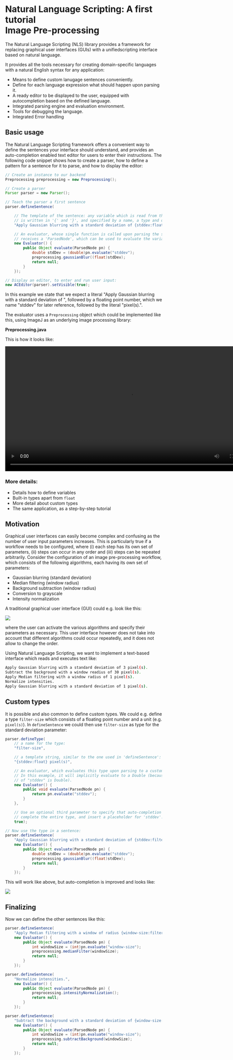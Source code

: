 <link href='https://fonts.googleapis.com/css?family=Caveat' rel='stylesheet'>
<!--link rel="stylesheet" href="../../picnic.min.css"-->
<link rel="stylesheet" href="../../github-markdown.css">
<link rel="stylesheet" href="../../projects.css">
<link rel="stylesheet" href="https://cdnjs.cloudflare.com/ajax/libs/highlight.js/11.6.0/styles/intellij-light.min.css">
<script src="https://cdnjs.cloudflare.com/ajax/libs/highlight.js/11.6.0/highlight.min.js"></script>
<script>
function showDialog(id) {
  document.getElementById(id).showModal();
  document.documentElement.style.overflowY = 'hidden';
  return false; // to disable href
}

function hideDialog(id)  {
  document.getElementById(id).close();
  document.documentElement.style.overflowY = '';
  return false; // to disable href
}
</script>
<style>
.markdown-body h1 {
  font-family: 'Caveat';
  font-size: 40;
  background-color: #183d3d;
  color: white;
  padding: 40px;
}

.markdown-body h2 {
  margin-top: 3em;
}

.markdown-body img {
  margin: 50px;
}

/*
table {
  width:100%;
}
table td {
  padding-top: 1em;
  padding-bottom: 1em;
}
*/

dialog {
  max-width: 800px;
  max-height: calc(100vh - 150px);
  overflow-y: auto;
  border-width: 0px;
  box-shadow: 0px 0px 15px;
}

dialog::backdrop {
  background-color: #000000a0;
}

details summary {
  display: block;
}

.content {
  background-color: #f5f5f5;
  margin: 1em;
  margin-right: 0px;
  padding: 10px;
  padding-bottom: 1px;
  font-size: smaller;
  border-radius: 5px;
}

@keyframes details-show {
  from {
    opacity:0;
    transform: var(--details-translate, translateY(-0.5em));
  }
}

details[open] > *:not(summary) {
  animation: details-show 150ms ease-in-out;
}

/*
table th:first-of-type {
  width:20%
}
table th:nth-of-type(2) {
  width:10%
}
table th:nth-of-type(3) {
  width:40%
}
table th:nth-of-type(4) {
  width:30%
}
*/

</style>


# Natural Language Scripting: A first tutorial<br> Image Pre-processing

The Natural Language Scripting (NLS) library provides a framework for replacing graphical user interfaces (GUIs) with a unifiedscripting interface based on natural language.

It provides all the tools necessary for creating domain-specific languages with a natural English syntax for any application:
* Means to define custom lanugage sentences conveniently.
* Define for each language expression what should happen upon parsing it.
* A ready editor to be displayed to the user, equipped with autocompletion based on the defined language.
* Integrated parsing engine and evaluation environment.
* Tools for debugging the language.
* Integrated Error handling





## Basic usage

The Natural Language Scripting framework offers a convenient way to define the sentences your interface should understand, and provides an auto-completion enabled text editor for users to enter their instructions. The following code snippet shows how to create a parser, how to define a pattern for a sentence for it to parse, and how to display the editor:
```java
// Create an instance to our backend
Preprocessing preprocessing = new Preprocessing();

// Create a parser
Parser parser = new Parser();

// Teach the parser a first sentence
parser.defineSentence(

    // The template of the sentence: any variable which is read from the user's input
    // is written in '{' and '}', and specified by a name, a type and optionally a quantifier
    "Apply Gaussian blurring with a standard deviation of {stddev:float} pixel(s).",

    // An evaluator, whose single function is called upon parsing the sentence defined above. It
    // receives a 'ParsedNode', which can be used to evaluate the variables:
    new Evaluator() {
        public Object evaluate(ParsedNode pn) {
            double stdDev = (double)pn.evaluate("stddev");
            preprocessing.gaussianBlur((float)stdDev);
            return null;
        }
    });

// Display an editor, to enter and run user input:
new ACEditor(parser).setVisible(true);
```
In this example we state that we expect a literal "Apply Gaussian blurring with a standard deviation of ", followed by a floating point number, which we name "stddev" for later reference, followed by the literal "pixel(s).".

The evaluator uses a `Preprocessing` object which could be implemented like this, using ImageJ as an underlying image processing library:

<details><summary><b>Preprocessing.java</b></summary>
<pre><code>import ij.IJ;
import ij.ImagePlus;
import ij.process.ImageProcessor;

public class Preprocessing {

	private ImagePlus image;

	public Preprocessing(ImagePlus image) {
		this.image = image;
	}

	public void gaussianBlur(float stdDev) {
		IJ.run(image, "Gaussian Blur...", "sigma=" + stdDev);
	}

	public void medianFilter(int radius) {
		IJ.run(image, "Median...", "radius=" + radius);
	}

	public void subtractBackground(float radius) {
		IJ.run(image, "Subtract Background...", "rolling=50");
	}

	public void convertToGray() {
		if(image.getType() == ImagePlus.COLOR_RGB)
			IJ.run(image, "8-bit", "");
	}

	public void intensityNormalization() {
		convertToGray();
		ImageProcessor ip = image.getProcessor();
		double min = ip.getMin();
		double max = ip.getMax();
		ip = ip.convertToFloat();
		ip.subtract(min);
		ip.multiply(1 / (max - min));
		image.setProcessor(ip);
	}
}
</code></pre>
</details>


This is how it looks like:

<video style="margin: auto; display: block;" width="800" controls>
  <source src="images/2023-09-07-13-11-46.cropped.mp4" type="video/mp4">
</video>


### More details:

* Details how to define variables
* Built-in types apart from `float`
* More detail about custom types
* The same application, as a step-by-step tutorial





## Motivation
Graphical user interfaces can easily become complex and confusing as the number of user input parameters increases. This is particularly true if a workflow needs to be configured, where (i) each step has its own set of parameters, (ii) steps can occur in any order and (iii) steps can be repeated arbitrarily. Consider the configuration of an image pre-processing workflow, which consists of the following algorithms, each having its own set of parameters:
- Gaussian blurring (standard deviation)
- Median filtering (window radius)
- Background subtraction (window radius)
- Conversion to grayscale
- Intensity normalization

A traditional graphical user interface (GUI) could e.g. look like this:

![](images/Screenshot-00.png)

where the user can activate the various algorithms and specify their parameters as necessary. This user interface however does not take into account that different algorithms could occur repeatedly, and it does not allow to change the order.

Using Natural Language Scripting, we want to implement a text-based interface which reads and executes text like:
```bash
Apply Gaussian blurring with a standard deviation of 3 pixel(s).
Subtract the background with a window readius of 30 pixel(s).
Apply Median filtering with a window radius of 1 pixel(s).
Normalize intensities.
Apply Gaussian blurring with a standard deviation of 1 pixel(s).
```


## Custom types
It is possible and also common to define custom types. We could e.g. define a type `filter-size` which consists of a floating point number and a unit (e.g. `pixel(s)`). In `defineSentence` we could then use `filter-size` as type for the standard deviation parameter:

```java
parser.defineType(
    // a name for the type:
    "filter-size",

    // a template string, similar to the one used in 'defineSentence':
    "{stddev:float} pixel(s)",

    // An evaluator, which evaluates this type upon parsing to a custom Java type
    // In this example, it will implicitly evaluate to a Double (because the type
    // of "stddev" is Double).
    new Evaluator() {
        public void evaluate(ParsedNode pn) {
            return pn.evaluate("stddev");
        }
    },

    // Use an optional third parameter to specify that auto-completion should
    // complete the entire type, and insert a placeholder for 'stddev'.
    true);

// Now use the type in a sentence:
parser.defineSentence(
    "Apply Gaussian blurring with a standard deviation of {stddev:filter-size}.",
    new Evaluator() {
        public Object evaluate(ParsedNode pn) {
            double stdDev = (double)pn.evaluate("stddev");
            preprocessing.gaussianBlur((float)stdDev);
            return null;
        }
    });
```
This will work like above, but auto-completion is improved and looks like:

![](images/Screenshot-02.png)



## Finalizing

Now we can define the other sentences like this:

```java
parser.defineSentence(
    "Apply Median filtering with a window of radius {window-size:filter-size}.",
    new Evaluator() {
        public Object evaluate(ParsedNode pn) {
            int windowSize = (int)pn.evaluate("window-size");
            preprocessing.medianFilter(windowSize);
            return null;
        }
    });

parser.defineSentence(
    "Normalize intensities.",
    new Evaluator() {
        public Object evaluate(ParsedNode pn) {
            preprocessing.intensityNormalization();
            return null;
        }
    });

parser.defineSentence(
    "Subtract the background with a standard deviation of {window-size:filter-size}.",
    new Evaluator() {
        public Object evaluate(ParsedNode pn) {
            int windowSize = (int)pn.evaluate("window-size");
            preprocessing.subtractBackground(windowSize);
            return null;
        }
    });
```



<br>
<br>
<br>





